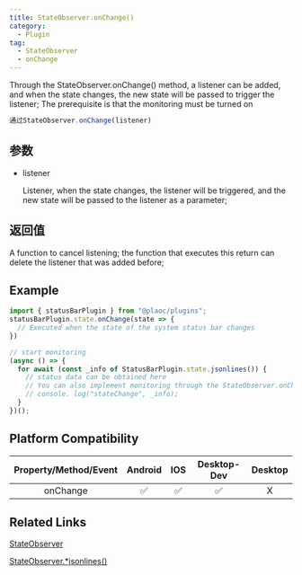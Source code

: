 ```yaml
---
title: StateObserver.onChange()
category:
  - Plugin 
tag:
  - StateObserver
  - onChange
---
```


Through the StateObserver.onChange() method, a listener can be added, and when the state changes, the new state will be passed to trigger the listener;
The prerequisite is that the monitoring must be turned on


```js
通过StateObserver.onChange(listener)
```

## 参数

  - listener

    Listener, when the state changes, the listener will be triggered, and the new state will be passed to the listener as a parameter;

## 返回值

  A function to cancel listening; the function that executes this return can delete the listener that was added before;

## Example
```js
import { statusBarPlugin } from "@plaoc/plugins";
statusBarPlugin.state.onChange(state => {
  // Executed when the state of the system status bar changes
})

// start monitoring
(async () => {
  for await (const _info of StatusBarPlugin.state.jsonlines()) {
    // status data can be obtained here
    // You can also implement monitoring through the StateObserver.onChange(listener) method
    // console. log("stateChange", _info);
  }
})();

```


## Platform Compatibility

| Property/Method/Event  | Android | IOS | Desktop-Dev | Desktop |
|:----------------------:|:-------:|:---:|:-----------:|:-------:|
| onChange               | ✅      | ✅  | ✅          | X      |


## Related Links

[StateObserver](../state-observer/index.md)

[StateObserver.*jsonlines()](./jsonlines.md)

